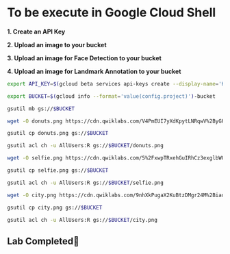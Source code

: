 # **To be execute in Google Cloud Shell**

**1. Create an API Key**

**2. Upload an image to your bucket**

**3. Upload an image for Face Detection to your bucket**

**4. Upload an image for Landmark Annotation to your bucket**

```bash
export API_KEY=$(gcloud beta services api-keys create --display-name='KloudCell' 2>&1 >/dev/null | grep -o 'keyString":"[^"]*' | cut -d'"' -f3)

export BUCKET=$(gcloud info --format='value(config.project)')-bucket

gsutil mb gs://$BUCKET

wget -O donuts.png https://cdn.qwiklabs.com/V4PmEUI7yXdKpytLNRqwV%2ByGHqym%2BfhdktVi8nj4pPs%3D 2> /dev/null

gsutil cp donuts.png gs://$BUCKET

gsutil acl ch -u AllUsers:R gs://$BUCKET/donuts.png

wget -O selfie.png https://cdn.qwiklabs.com/5%2FxwpTRxehGuIRhCz3exglbWOzueKIPikyYj0Rx82L0%3D 2> /dev/null

gsutil cp selfie.png gs://$BUCKET

gsutil acl ch -u AllUsers:R gs://$BUCKET/selfie.png

wget -O city.png https://cdn.qwiklabs.com/9nhXkPugaX2KuBtzDMgr24M%2BiaqXaorWzzhFHZ0XzX8%3D 2> /dev/null

gsutil cp city.png gs://$BUCKET

gsutil acl ch -u AllUsers:R gs://$BUCKET/city.png
```

## Lab Completed🎉
